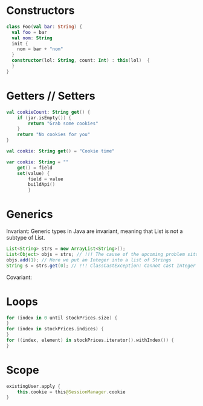 # Constructors
```kotlin
class Foo(val bar: String) {
  val foo = bar
  val nom: String
  init {
    nom = bar + "nom"
  }
  constructor(lol: String, count: Int) : this(lol)  {      
  }
}
```

# Getters // Setters
```kotlin
val cookieCount: String get() {
    if (jar.isEmpty()) {
        return "Grab some cookies"
    }
    return "No cookies for you"
}

val cookie: String get() = "Cookie time"

var cookie: String = ""
    get() = field
    set(value) {
        field = value
	    buildApi()
	    }
```

# Generics
Invariant:
Generic types in Java are invariant, meaning that List<String> is not a subtype of List<Object>.
```java
List<String> strs = new ArrayList<String>();
List<Object> objs = strs; // !!! The cause of the upcoming problem sits here. Java prohibits this!
objs.add(1); // Here we put an Integer into a list of Strings
String s = strs.get(0); // !!! ClassCastException: Cannot cast Integer to String
```
Covariant:

# Loops
```kotlin
for (index in 0 until stockPrices.size) {
}
for (index in stockPrices.indices) {
}
for ((index, element) in stockPrices.iterator().withIndex()) {
}
```

# Scope
```kotlin
existingUser.apply {
    this.cookie = this@SessionManager.cookie
}
```

